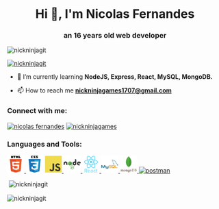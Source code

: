 <h1 align="center">Hi 👋, I'm Nicolas Fernandes</h1>
<h3 align="center">an 16 years old web developer</h3>

<p align="left"> <img src="https://komarev.com/ghpvc/?username=nickninjagit&label=Profile%20views&color=0e75b6&style=flat" alt="nickninjagit" /> </p>

<p align="left"> <a href="https://github.com/ryo-ma/github-profile-trophy"><img src="https://github-profile-trophy.vercel.app/?username=nickninjagit" alt="nickninjagit" /></a> </p>

- 🌱 I’m currently learning **NodeJS, Express, React, MySQL, MongoDB.**

- 📫 How to reach me **nickninjagames1707@gmail.com**

<h3 align="left">Connect with me:</h3>
<p align="left">
<a href="https://linkedin.com/in/nicolas fernandes" target="blank"><img align="center" src="https://raw.githubusercontent.com/rahuldkjain/github-profile-readme-generator/master/src/images/icons/Social/linked-in-alt.svg" alt="nicolas fernandes" height="30" width="40" /></a>
<a href="https://discord.gg/nickninjagames" target="blank"><img align="center" src="https://raw.githubusercontent.com/rahuldkjain/github-profile-readme-generator/master/src/images/icons/Social/discord.svg" alt="nickninjagames" height="30" width="40" /></a>
</p>

<h3 align="left">Languages and Tools:</h3>
<p align="left">   </a> <a href="https://expressjs.com" target="_blank" rel="noreferrer">  
  <!-- HTML -->
  <a href="https://www.w3schools.com/html/default.asp" target="_blank" rel="noreferrer"><img src="https://raw.githubusercontent.com/devicons/devicon/master/icons/html5/html5-original-wordmark.svg" alt="html5" width="40" height="40"/> </a> 
  <!-- CSS -->
  <a href="https://www.w3schools.com/css/" target="_blank" rel="noreferrer"><img src="https://raw.githubusercontent.com/devicons/devicon/master/icons/css3/css3-original-wordmark.svg" alt="css3" width="40" height="40"/></a>
  <!--JS-->
  <a href="https://developer.mozilla.org/en-US/docs/Web/JavaScript" target="_blank" rel="noreferrer"> <img src="https://raw.githubusercontent.com/devicons/devicon/master/icons/javascript/javascript-original.svg" alt="javascript" width="40" height="40"/> </a>
  <!--Node-->
    <a href="https://nodejs.org" target="_blank" rel="noreferrer">  <img src="https://raw.githubusercontent.com/devicons/devicon/master/icons/nodejs/nodejs-original-wordmark.svg" alt="nodejs" width="40" height="40"/> </a>
  <!--React-->
  <a href="https://reactjs.org/" target="_blank" rel="noreferrer"> <img src="https://raw.githubusercontent.com/devicons/devicon/master/icons/react/react-original-wordmark.svg" alt="react" width="40" height="40"/> </a>
  <!--MySQL-->
  <a href="https://www.mysql.com/" target="_blank" rel="noreferrer"> <img src="https://raw.githubusercontent.com/devicons/devicon/master/icons/mysql/mysql-original-wordmark.svg" alt="mysql" width="40" height="40"/> </a> 
  <!-- MongoDB -->
  <a href="https://www.mongodb.com/" target="_blank" rel="noreferrer"> <img src="https://raw.githubusercontent.com/devicons/devicon/master/icons/mongodb/mongodb-original-wordmark.svg" alt="mongodb" width="40" height="40"/> </a> 
  <!-- POSTMAN -->
  <a href="https://postman.com" target="_blank" rel="noreferrer"> <img src="https://www.vectorlogo.zone/logos/getpostman/getpostman-icon.svg" alt="postman" width="40" height="40"/> </a> 
  </p>

<p>&nbsp;<img align="center" src="https://github-readme-stats.vercel.app/api?username=nickninjagit&show_icons=true&locale=en" alt="nickninjagit" /></p>

<p><img align="center" src="https://github-readme-streak-stats.herokuapp.com/?user=nickninjagit&" alt="nickninjagit" /></p>
